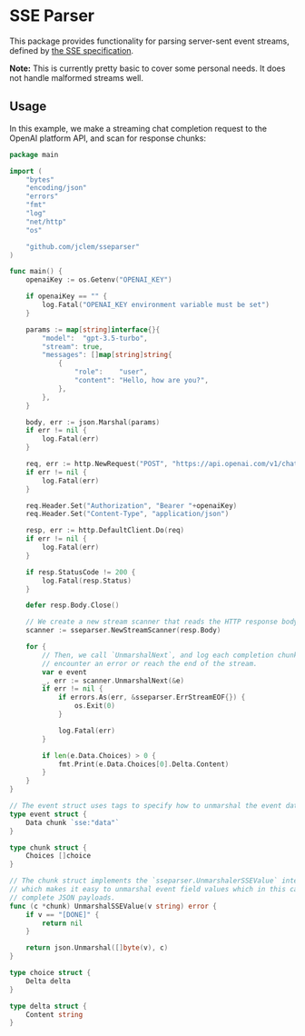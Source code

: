 # SSE Parser

This package provides functionality for parsing server-sent event streams,
defined by [the SSE
specification](https://html.spec.whatwg.org/multipage/server-sent-events.html).

**Note:** This is currently pretty basic to cover some personal needs. It does
not handle malformed streams well.

## Usage

In this example, we make a streaming chat completion request to the OpenAI
platform API, and scan for response chunks:

```go
package main

import (
	"bytes"
	"encoding/json"
	"errors"
	"fmt"
	"log"
	"net/http"
	"os"

	"github.com/jclem/sseparser"
)

func main() {
	openaiKey := os.Getenv("OPENAI_KEY")

	if openaiKey == "" {
		log.Fatal("OPENAI_KEY environment variable must be set")
	}

	params := map[string]interface{}{
		"model":  "gpt-3.5-turbo",
		"stream": true,
		"messages": []map[string]string{
			{
				"role":    "user",
				"content": "Hello, how are you?",
			},
		},
	}

	body, err := json.Marshal(params)
	if err != nil {
		log.Fatal(err)
	}

	req, err := http.NewRequest("POST", "https://api.openai.com/v1/chat/completions", bytes.NewReader(body))
	if err != nil {
		log.Fatal(err)
	}

	req.Header.Set("Authorization", "Bearer "+openaiKey)
	req.Header.Set("Content-Type", "application/json")

	resp, err := http.DefaultClient.Do(req)
	if err != nil {
		log.Fatal(err)
	}

	if resp.StatusCode != 200 {
		log.Fatal(resp.Status)
	}

	defer resp.Body.Close()

	// We create a new stream scanner that reads the HTTP response body.
	scanner := sseparser.NewStreamScanner(resp.Body)

	for {
		// Then, we call `UnmarshalNext`, and log each completion chunk, until we
		// encounter an error or reach the end of the stream.
		var e event
		_, err := scanner.UnmarshalNext(&e)
		if err != nil {
			if errors.As(err, &sseparser.ErrStreamEOF{}) {
				os.Exit(0)
			}

			log.Fatal(err)
		}

		if len(e.Data.Choices) > 0 {
			fmt.Print(e.Data.Choices[0].Delta.Content)
		}
	}
}

// The event struct uses tags to specify how to unmarshal the event data.
type event struct {
	Data chunk `sse:"data"`
}

type chunk struct {
	Choices []choice
}

// The chunk struct implements the `sseparser.UnmarshalerSSEValue` interface,
// which makes it easy to unmarshal event field values which in this case are
// complete JSON payloads.
func (c *chunk) UnmarshalSSEValue(v string) error {
	if v == "[DONE]" {
		return nil
	}

	return json.Unmarshal([]byte(v), c)
}

type choice struct {
	Delta delta
}

type delta struct {
	Content string
}
```